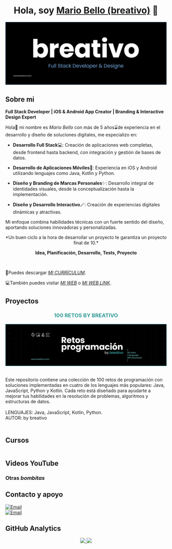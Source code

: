 <div align="center">
<h1 align="center">Hola, soy <a href="https://breativo.com">Mario Bello (breativo)</a> 👋</h1>
</div>

![Banner breativo](/img/header_breativo.png)

## Sobre mi
**Full Stack Developer | iOS & Android App Creator | Branding & Interactive Design Expert**

Hola👋 mi nombre es *Mario Bello* con más de 5 años⌛de experiencia en el desarrollo y diseño de soluciones digitales, me especializo en:

* **Desarrollo Full Stack**💻: Creación de aplicaciones web completas, desde frontend hasta backend, con integración y gestión de bases de datos.

* **Desarrollo de Aplicaciones Móviles**📲: Experiencia en iOS y Android utilizando lenguajes como Java, Kotlin y Python.
    
* **Diseño y Branding de Marcas Personales**✨: Desarrollo integral de identidades visuales, desde la conceptualización hasta la implementación.
    
* **Diseño y Desarrollo Interactivo**🪄: Creación de experiencias digitales dinámicas y atractivas.

Mi enfoque combina habilidades técnicas con un fuerte sentido del diseño, aportando soluciones innovadoras y personalizadas.

<div align="center">
*Un buen ciclo a la hora de desarrollar un proyecto te garantiza un proyecto final de 10.*
</br>

**Idea, Planificación, Desarrollo, Tests, Proyecto**
</div>
</br>

🔗Puedes descargar [*MI CURRÍCULUM*](pdf/curriculum%20Mario%20Bello%20García.pdf).
</br>

💻También puedes visitar [*MI WEB*](https://www.breativo.com) o [*MI WEB LINK*](https://www.breativo.com).

## Proyectos

<table style="width: 100%; border-collapse: collapse; margin: 20px auto;">
    <tr>
        <h3 style="text-align: center; color:#319b99">100 RETOS BY BREATIVO</h2>
        <a href="https://github.com/breativo/100retos_bybreativo" target="_blank" style="margin-right: 10px;">
        <img src="img/retos_bybreativo.png" alt="100 RETOS BY BREATIVO" width="" style=""/>
        </a>
        </br>
        </br>
        <p>
        Este repositorio contiene una colección de 100 retos de programación con soluciones implementadas en cuatro de los lenguajes más populares: Java, JavaScript, Python y Kotlin. Cada reto está diseñado para ayudarte a mejorar tus habilidades en la resolución de problemas, algoritmos y estructuras de datos.
        </br>
        </br>
        <stronge>LENGUAJES: Java, JavaScript, Kotlin, Python.</stronge>
        </br>
        <stronge>AUTOR: by breativo</stronge>
        </p>
    </tr>
</table>




## Cursos


<table style="width: 100%;">
    <tr></tr>
</table>

## Videos YouTube

### Otras *bombitas* 

## Contacto y apoyo

[![Email](https://img.shields.io/badge/email_personal-mariobellogarcia@breativo.com-0149fc?style=for-the-badge&logo=gmail&logoColor=white&labelColor=101010)](mailto:mariobellogarcia@breativo.com)
</BR>
[![Email](https://img.shields.io/badge/email-breativo@breativo.com-0149fc?style=for-the-badge&logo=gmail&logoColor=white&labelColor=101010)](mailto:breativo@breativo.com)

## GitHub Analytics

<p align="center">
<a href="https://github.com/breativo">
  <img height="140em" src="https://github-readme-stats-eight-theta.vercel.app/api?username=breativo&show_icons=true&theme=algolia&include_all_commits=true&count_private=true"/>
  <img height="140em" src="https://github-readme-stats-eight-theta.vercel.app/api/top-langs/?username=breativo&layout=compact&langs_count=8&theme=algolia"/>
</a>
</p>